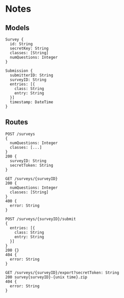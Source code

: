 # Notes

## Models

    Survey {
      id: String
      secretKey: String
      classes: [String]
      numQuestions: Integer
    }

    Submission {
      submitterID: String
      surveyID: String
      entries: [{
        class: String
        entry: String
      }]
      timestamp: DateTime
    }

## Routes

    POST /surveys
    {
      numQuestions: Integer
      classes: [...]
    }
    200 {
      surveyID: String
      secretToken: String
    }

    GET /surveys/{surveyID}
    200 {
      numQuestions: Integer
      classes: [String]
    }
    400 {
      error: String
    }

    POST /surveys/{surveyID}/submit
    {
      entries: [{
        class: String
        entry: String
      }]
    }
    200 {}
    404 {
      error: String
    }

    GET /surveys/{surveyID}/export?secretToken: String
    200 survey{surveyID}-{unix time}.zip
    404 {
      error: String
    }